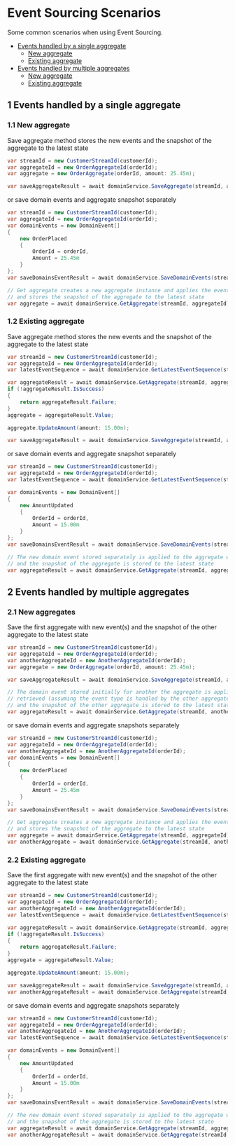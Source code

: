 # Event Sourcing Scenarios

Some common scenarios when using Event Sourcing.

- [Events handled by a single aggregate](#1)
  - [New aggregate](#1.1)
  - [Existing aggregate](#1.2)
- [Events handled by multiple aggregates](#2)
  - [New aggregate](#2.1)
  - [Existing aggregate](#2.2)

<a name="1"></a>
## 1 Events handled by a single aggregate

<a name="1.1"></a>
### 1.1 New aggregate

Save aggregate method stores the new events and the snapshot of the aggregate to the latest state
```C#
var streamId = new CustomerStreamId(customerId);
var aggregateId = new OrderAggregateId(orderId);
var aggregate = new OrderAggregate(orderId, amount: 25.45m);

var saveAggregateResult = await domainService.SaveAggregate(streamId, aggregateId, aggregate, expectedEventSequence: 0);
```

or save domain events and aggregate snapshot separately
```C#
var streamId = new CustomerStreamId(customerId);
var aggregateId = new OrderAggregateId(orderId);
var domainEvents = new DomainEvent[]
{
    new OrderPlaced
    {
        OrderId = orderId,
        Amount = 25.45m
    }
};
var saveDomainsEventResult = await domainService.SaveDomainEvents(streamId, domainEvents, expectedEventSequence: 0);

// Get aggregate creates a new aggregate instance and applies the events from the stream to it,
// and stores the snapshot of the aggregate to the latest state
var aggregate = await domainService.GetAggregate(streamId, aggregateId);
```

<a name="1.2"></a>
### 1.2 Existing aggregate

Save aggregate method stores the new events and the snapshot of the aggregate to the latest state
```C#
var streamId = new CustomerStreamId(customerId);
var aggregateId = new OrderAggregateId(orderId);
var latestEventSequence = await domainService.GetLatestEventSequence(streamId);

var aggregateResult = await domainService.GetAggregate(streamId, aggregateId);
if (!aggregateResult.IsSuccess)
{
    return aggregateResult.Failure;
}
aggregate = aggregateResult.Value;

aggregate.UpdateAmount(amount: 15.00m);

var saveAggregateResult = await domainService.SaveAggregate(streamId, aggregateId, aggregate, expectedEventSequence: latestEventSequence);
```

or save domain events and aggregate snapshot separately
```C#
var streamId = new CustomerStreamId(customerId);
var aggregateId = new OrderAggregateId(orderId);
var latestEventSequence = await domainService.GetLatestEventSequence(streamId);

var domainEvents = new DomainEvent[]
{
    new AmountUpdated
    {
        OrderId = orderId,
        Amount = 15.00m
    }
};
var saveDomainsEventResult = await domainService.SaveDomainEvents(streamId, domainEvents, expectedEventSequence: latestEventSequence);

// The new domain event stored separately is applied to the aggregate when retrieved,
// and the snapshot of the aggregate is stored to the latest state
var aggregateResult = await domainService.GetAggregate(streamId, aggregateId, applyNewDomainEvents: true);
```

<a name="2"></a>
## 2 Events handled by multiple aggregates

<a name="2.1"></a>
### 2.1 New aggregates

Save the first aggregate with new event(s) and the snapshot of the other aggregate to the latest state
```C#
var streamId = new CustomerStreamId(customerId);
var aggregateId = new OrderAggregateId(orderId);
var anotherAggregateId = new AnotherAggregateId(orderId);
var aggregate = new OrderAggregate(orderId, amount: 25.45m);

var saveAggregateResult = await domainService.SaveAggregate(streamId, aggregateId, aggregate, expectedEventSequence: 0);

// The domain event stored initially for another the aggregate is applied to the other aggregate when
// retrieved (assuming the event type is handled by the other aggregate),
// and the snapshot of the other aggregate is stored to the latest state
var aggregateResult = await domainService.GetAggregate(streamId, anotherAggregateId);
```

or save domain events and aggregate snapshots separately
```C#
var streamId = new CustomerStreamId(customerId);
var aggregateId = new OrderAggregateId(orderId);
var anotherAggregateId = new AnotherAggregateId(orderId);
var domainEvents = new DomainEvent[]
{
    new OrderPlaced
    {
        OrderId = orderId,
        Amount = 25.45m
    }
};
var saveDomainsEventResult = await domainService.SaveDomainEvents(streamId, domainEvents, expectedEventSequence: 0);

// Get aggregate creates a new aggregate instance and applies the events from the stream to it,
// and stores the snapshot of the aggregate to the latest state
var aggregate = await domainService.GetAggregate(streamId, aggregateId);
var anotherAggregate = await domainService.GetAggregate(streamId, anotherAggregateId);
```

<a name="2.2"></a>
### 2.2 Existing aggregate

Save the first aggregate with new event(s) and the snapshot of the other aggregate to the latest state
```C#
var streamId = new CustomerStreamId(customerId);
var aggregateId = new OrderAggregateId(orderId);
var anotherAggregateId = new AnotherAggregateId(orderId);
var latestEventSequence = await domainService.GetLatestEventSequence(streamId);

var aggregateResult = await domainService.GetAggregate(streamId, aggregateId);
if (!aggregateResult.IsSuccess)
{
    return aggregateResult.Failure;
}
aggregate = aggregateResult.Value;

aggregate.UpdateAmount(amount: 15.00m);

var saveAggregateResult = await domainService.SaveAggregate(streamId, aggregateId, aggregate, expectedEventSequence: latestEventSequence);
var anotherAggregateResult = await domainService.GetAggregate(streamId, anotherAggregateId, applyNewDomainEvents: true);
```

or save domain events and aggregate snapshots separately
```C#
var streamId = new CustomerStreamId(customerId);
var aggregateId = new OrderAggregateId(orderId);
var anotherAggregateId = new AnotherAggregateId(orderId);
var latestEventSequence = await domainService.GetLatestEventSequence(streamId);

var domainEvents = new DomainEvent[]
{
    new AmountUpdated
    {
        OrderId = orderId,
        Amount = 15.00m
    }
};
var saveDomainsEventResult = await domainService.SaveDomainEvents(streamId, domainEvents, expectedEventSequence: latestEventSequence);

// The new domain event stored separately is applied to the aggregate when retrieved,
// and the snapshot of the aggregate is stored to the latest state
var aggregateResult = await domainService.GetAggregate(streamId, aggregateId, applyNewDomainEvents: true);
var anotherAggregateResult = await domainService.GetAggregate(streamId, anotherAggregateId, applyNewDomainEvents: true);
```
